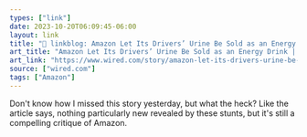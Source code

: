 ```yaml
---
types: ["link"]
date: 2023-10-20T06:09:45-06:00
layout: link
title: "🔗 linkblog: Amazon Let Its Drivers’ Urine Be Sold as an Energy Drink | WIRED'"
art_title: "Amazon Let Its Drivers’ Urine Be Sold as an Energy Drink | WIRED"
art_link: "https://www.wired.com/story/amazon-let-its-drivers-urine-be-sold-as-an-energy-drink/"
source: ["wired.com"]
tags: ["Amazon"]
---
```

Don't know how I missed this story yesterday, but what the heck? Like the article says, nothing particularly new revealed by these stunts, but it's still a compelling critique of Amazon.
